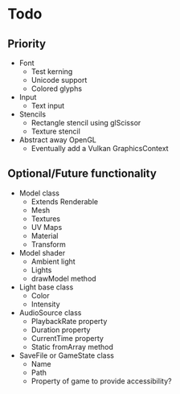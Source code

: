 # Todo

## Priority
* Font
    * Test kerning
    * Unicode support
    * Colored glyphs
* Input
    * Text input
* Stencils
    * Rectangle stencil using glScissor
    * Texture stencil
* Abstract away OpenGL
    * Eventually add a Vulkan GraphicsContext

## Optional/Future functionality
* Model class
    * Extends Renderable
    * Mesh
    * Textures
    * UV Maps
    * Material
    * Transform
* Model shader
    * Ambient light
    * Lights
    * drawModel method
* Light base class
    * Color
    * Intensity
* AudioSource class
    * PlaybackRate property
    * Duration property
    * CurrentTime property
    * Static fromArray method
* SaveFile or GameState class
    * Name
    * Path
    * Property of game to provide accessibility?